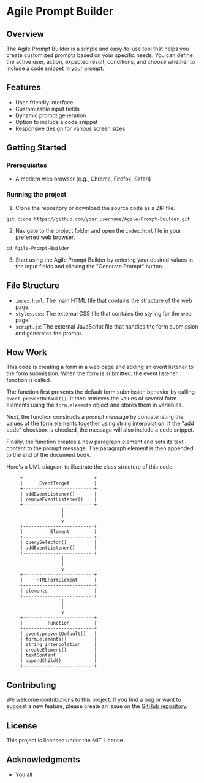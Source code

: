
# Agile Prompt Builder

## Overview

The Agile Prompt Builder is a simple and easy-to-use tool that helps you create customized prompts based on your specific needs. You can define the active user, action, expected result, conditions, and choose whether to include a code snippet in your prompt.

## Features

-   User-friendly interface
-   Customizable input fields
-   Dynamic prompt generation
-   Option to include a code snippet
-   Responsive design for various screen sizes

## Getting Started

### Prerequisites

-   A modern web browser (e.g., Chrome, Firefox, Safari)

### Running the project

1.  Clone the repository or download the source code as a ZIP file.

`git clone https://github.com/your_username/Agile-Prompt-Builder.git` 

2.  Navigate to the project folder and open the `index.html` file in your preferred web browser.

`cd Agile-Prompt-Builder` 

3.  Start using the Agile Prompt Builder by entering your desired values in the input fields and clicking the "Generate Prompt" button.

## File Structure

-   `index.html`: The main HTML file that contains the structure of the web page.
-   `styles.css`: The external CSS file that contains the styling for the web page.
-   `script.js`: The external JavaScript file that handles the form submission and generates the prompt.

## How Work
This code is creating a form in a web page and adding an event listener to the form submission. When the form is submitted, the event listener function is called.

The function first prevents the default form submission behavior by calling `event.preventDefault()`. It then retrieves the values of several form elements using the `form.elements` object and stores them in variables.

Next, the function constructs a prompt message by concatenating the values of the form elements together using string interpolation. If the "add code" checkbox is checked, the message will also include a code snippet.

Finally, the function creates a new paragraph element and sets its text content to the prompt message. The paragraph element is then appended to the end of the document body.

Here's a UML diagram to illustrate the class structure of this code:

         +--------------------------+
         |      EventTarget         |
         +--------------------------+
         | addEventListener()       |
         | removeEventListener()    |
         +--------------------------+
                        |
                        |
                        v
         +--------------------------+
         |          Element         |
         +--------------------------+
         | querySelector()          |
         | addEventListener()       |
         +--------------------------+
                        |
                        |
                        v
         +--------------------------+
         |     HTMLFormElement      |
         +--------------------------+
         | elements                 |
         +--------------------------+
                        |
                        |
                        v
         +--------------------------+
         |         Function         |
         +--------------------------+
         | event.preventDefault()   |
         | form.elements[]          |
         | string interpolation     |
         | createElement()          |
         | textContent              |
         | appendChild()            |
         +--------------------------+

## Contributing

We welcome contributions to this project. If you find a bug or want to suggest a new feature, please create an issue on the [GitHub repository](https://github.com/silviotorre/Agile-Prompt-Builder/issues).

## License

This project is licensed under the MIT License. 

## Acknowledgments

-   You all 